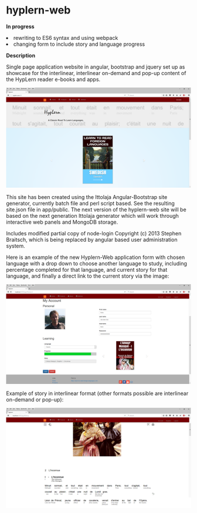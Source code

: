 # hyplern-web

<b>In progress</b>

  <li>rewriting to ES6 syntax and using webpack</li>
  <li>changing form to include story and language progress</li>

<b>Description</b>

Single page application website in angular, bootstrap and jquery set up as showcase for the interlinear, interlinear on-demand and pop-up content of the HypLern reader e-books and apps.

<img src="hyplern-web.png"></img>

This site has been created using the Ittolaja Angular-Bootstrap site generator, currently batch file and perl script based. See the resulting site.json file in app/public. The next version of the hyplern-web site will be based on the next generation Ittolaja generator which will work through interactive web panels and MongoDB storage.

Includes modified partial copy of node-login Copyright (c) 2013 Stephen Braitsch, which is being replaced by angular based user administration system. 

Here is an example of the new Hyplern-Web application form with chosen language with a drop down to choose another language to study, including percentage completed for that language, and current story for that language, and finally a direct link to the current story via the image:

<img src="Account-Form-Example.png"></img>


Example of story in interlinear format (other formats possible are interlinear on-demand or pop-up):

<img src="Story-Scroll-Example.png"></img>

